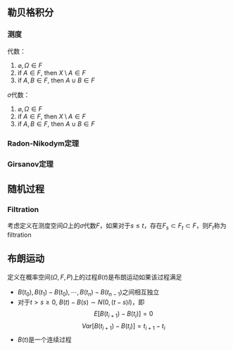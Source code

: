 ## 勒贝格积分
### 测度
代数：

1. $\varnothing ,\Omega \in F$
2. if $A \in F$, then $X \setminus A \in F$
3. if $A,B \in F$, then $A \cup B \in F$

$\sigma$代数：

1. $\varnothing ,\Omega \in F$
2. if $A \in F$, then $X \setminus A \in F$
3. if $A,B \in F$, then $A \cup B \in F$


### Radon-Nikodym定理


### Girsanov定理

## 随机过程
### Filtration
考虑定义在测度空间$\Omega$上的$\sigma$代数$F$，如果对于$s \leq t$，存在$F_s \subset F_t \subset F$，则$F_t$称为filtration
## 布朗运动
定义在概率空间$(\Omega, F,P)$上的过程$B(t)$是布朗运动如果该过程满足

* $B(t_0), B(t_1)-B(t_0),\cdots,B(t_n)-B(t_{n-1})$之间相互独立
* 对于$t>s\geq0$, $B(t)-B(s) \sim N(0,(t-s)I)$，即
    $$E[B(t_{i+1})-B(t_i)]=0$$
    $$Var[B(t_{i+1})-B(t_i)]=t_{i+1}-t_i$$
* $B(t)$是一个连续过程


